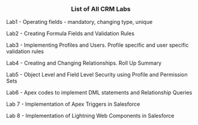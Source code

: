 <h3 align=center>List of All CRM Labs</h3>

<p>Lab1 - Operating fields - mandatory, changing type, unique</p>
<p>Lab2 - Creating Formula Fields and Validation Rules</p>
<p>Lab3 - Implementing Profiles and Users. Profile specific and user specific validation rules</p>
<p>Lab4 - Creating and Changing Relationships. Roll Up Summary</p>
<p>Lab5 - Object Level and Field Level Security using Profile and Permission Sets</p>
<p>Lab6 - Apex codes to implement DML statements and Relationship Queries</p>
<p>Lab 7 - Implementation of Apex Triggers in Salesforce</p>
<p>Lab 8 - Implementation of Lightning Web Components in Salesforce</p>

